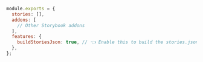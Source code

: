 ```js filename=".storybook/main.js" renderer="common" language="js"
module.exports = {
  stories: [],
  addons: [
    // Other Storybook addons
  ],
  features: {
    buildStoriesJson: true, // 👈 Enable this to build the stories.json file
  },
};
```
